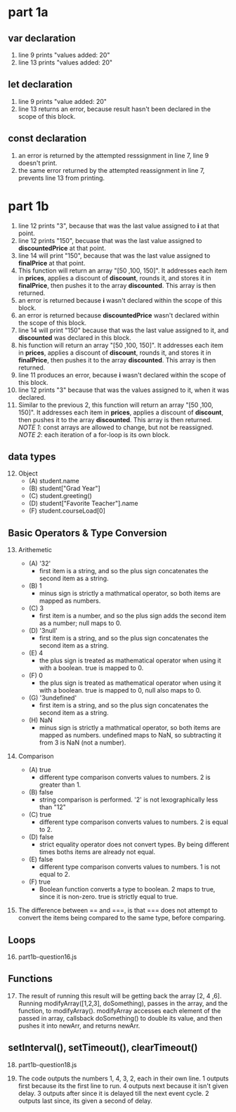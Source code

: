 # part 1a
## var declaration
1) line 9 prints "values added: 20"
2) line 13 prints "values added: 20"

## let declaration
1) line 9 prints "value added: 20"
2) line 13 returns an error, because result hasn't been declared in the scope of this block.

## const declaration
1) an error is returned by the attempted  resssignment in line 7, line 9 doesn't print.
2) the same error returned by the attempted reassignment in line 7, prevents line 13 from printing.
   
# part 1b
1) line 12 prints "3", because that was the last value assigned to **i** at that point.
2) line 12 prints "150", becuase that was the last value assigned to **discountedPrice** at that point.
3) line 14 will print "150", because that was the last value assigned to **finalPrice** at that point.
4) This function will return an array "[50 ,100, 150]". It addresses each item in **prices**, applies a discount of **discount**, rounds it, and stores it in **finalPrice**, then pushes it to the array **discounted**. This array is then returned.
5) an error is returned because **i** wasn't declared within the scope of this block.
6) an error is returned because **discountedPrice** wasn't declared within the scope of this block.
7) line 14 will print "150" because that was the last value assigned to it, and **discounted** was declared in this block.
8) his function will return an array "[50 ,100, 150]". It addresses each item in **prices**, applies a discount of **discount**, rounds it, and stores it in **finalPrice**, then pushes it to the array **discounted**. This array is then returned.
9) line 11 produces an error, because **i** wasn't declared within the scope of this block.
10) line 12 prints "3" because that was the values assigned to it, when it was declared.
11) Similar to the previous 2, this function will return an array "[50 ,100, 150]". It addresses each item in **prices**, applies a discount of **discount**, then pushes it to the array **discounted**. This array is then returned. *NOTE 1*: const arrays are allowed to change, but not be reassigned. *NOTE 2*: each iteration of a for-loop is its own block.

## data types
12) Object
    - (A) student.name
    - (B) student["Grad Year"]
    - (C) student.greeting()
    - (D) student["Favorite Teacher"].name
    - (F) student.courseLoad[0]

## Basic Operators & Type Conversion
13) Arithemetic
    - (A) '32'
      - first item is a string, and so the plus sign concatenates the second item as a string.
    - (B) 1
      - minus sign is strictly a mathmatical operator, so both items are mapped as numbers.
    - (C) 3
      - first item is a number, and so the plus sign adds the second item as a number; null maps to 0.
    - (D) '3null'
      - first item is a string, and so the plus sign concatenates the second item as a string.
    - (E) 4
      - the plus sign is treated as mathematical operator when using it with a boolean. true is mapped to 0.
    - (F) 0
      - the plus sign is treated as mathematical operator when using it with a boolean. true is mapped to 0, null also maps to 0.
    - (G) '3undefined'
      - first item is a string, and so the plus sign concatenates the second item as a string.
    - (H) NaN
      - minus sign is strictly a mathmatical operator, so both items are mapped as numbers. undefined maps to NaN, so subtracting it from 3 is NaN (not a number).

14) Comparison
    - (A) true
      - different type comparison converts values to numbers. 2 is greater than 1.
    - (B) false
      - string comparison is performed. '2' is not lexographically less than "12"
    - (C) true
      - different type comparison converts values to numbers. 2 is equal to 2.
    - (D) false
      - strict equality operator does not convert types. By being different times boths items are already not equal.
    - (E) false
      - different type comparison converts values to numbers. 1 is not equal to 2.
    - (F) true
      - Boolean function converts a type to boolean. 2 maps to true, since it is non-zero. true is strictly equal to true.
  
15) The difference between == and ===, is that === does not attempt to convert the items being compared to the same type, before comparing.

## Loops

16) part1b-question16.js

## Functions

17) The result of running this result will be getting back the array [2, 4 ,6]. Running modifyArray([1,2,3], doSomething), passes in the array, and the function, to modifyArray(). modifyArray accesses each element of the passed in array, callsback doSomething() to double its value, and then pushes it into newArr, and returns newArr.  

## setInterval(), setTimeout(), clearTimeout()

18) part1b-question18.js

19) The code outputs the numbers 1, 4, 3, 2, each in their own line. 1 outputs first because its the first line to run. 4 outputs next because it isn't given delay. 3 outputs after since it is  delayed till the next event cycle. 2 outputs last since, its given a second of delay.